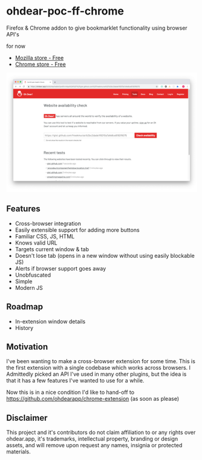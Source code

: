 # ohdear-poc-ff-chrome

Firefox &amp; Chrome addon to give bookmarklet functionality using browser API's

for now

- [Mozilla store - Free](https://addons.mozilla.org/en-US/firefox/addon/oh-dear-lewiscowles/)
- [Chrome store - Free](https://chrome.google.com/webstore/detail/oh-dear/gilidmallionanedemkljkkdiomhmgog)

![Screenshot of where link takes you](./Screenshot%202019-02-20%20at%2021.46.57.png)

## Features

* Cross-browser integration
* Easily extensible support for adding more buttons
* Familiar CSS, JS, HTML
* Knows valid URL
* Targets current window & tab
* Doesn't lose tab (opens in a new window without using easily blockable JS)
* Alerts if browser support goes away
* Unobfuscated
* Simple
* Modern JS

## Roadmap

* In-extension window details
* History

## Motivation

I've been wanting to make a cross-browser extension for some time. This is the first extension with a single codebase which works across browsers. I Admittedly picked an API I've used in many other plugins, but the idea is that it has a few features I've wanted to use for a while.

Now this is in a nice condition I'd like to hand-off to https://github.com/ohdearapp/chrome-extension (as soon as please)

## Disclaimer

This project and it's contributors do not claim affiliation to or any rights over ohdear.app, it's trademarks, intellectual property, branding or design assets, and will remove upon request any names, insignia or protected materials.
